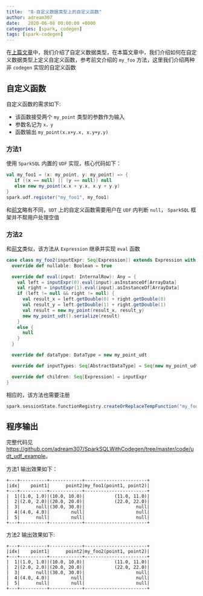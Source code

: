 ```yaml
---
title:  "8-自定义数据类型上的自定义函数"
author: adream307
date:   2020-06-08 00:00:00 +0000
categories: [spark, codegen]
tags: [spark-codegen]
---
```


在[上篇文章](../udt_example/)中，我们介绍了自定义数据类型，在本篇文章中，我们介绍如何在自定义数据类型上定义自定义函数，参考前文介绍的 `my_foo` 方法，这里我们介绍两种非 `codegen` 实现的自定义函数

## 自定义函数
自定义函数的需求如下:

- 该函数接受两个 `my_point` 类型的参数作为输入
- 参数名记为 `x，y`
- 函数输出 `my_point(x.x+y.x, x.y+y.y)`

### 方法1
使用 `SparkSQL` 内置的 `UDF` 实现，核心代码如下：
```scala
val my_foo1 = (x: my_point, y: my_point) => {
   if ((x == null) || (y == null)) null
   else new my_point(x.x + y.x, x.y + y.y)
}
spark.udf.register("my_foo1", my_foo1)
```
和[前文](../udf_example1/)略有不同，`UDT` 上的自定义函数需要用户在 `UDF` 内判断 `null`， `SparkSQL` 框架并不帮用户处理空值

### 方法2
和[前文](../udf_example2/)类似，该方法从 `Expression` 继承并实现 `eval` 函数

```scala
case class my_foo2(inputExpr: Seq[Expression]) extends Expression with ExpectsInputTypes with CodegenFallback {
  override def nullable: Boolean = true

  override def eval(input: InternalRow): Any = {
    val left = inputExpr(0).eval(input).asInstanceOf[ArrayData]
    val right = inputExpr(1).eval(input).asInstanceOf[ArrayData]
    if (left != null && right != null) {
      val result_x = left.getDouble(0) + right.getDouble(0)
      val result_y = left.getDouble(1) + right.getDouble(1)
      val result = new my_point(result_x, result_y)
      new my_point_udt().serialize(result)
    }
    else {
      null
    }
  }

  override def dataType: DataType = new my_point_udt

  override def inputTypes: Seq[AbstractDataType] = Seq(new my_point_udt, new my_point_udt)

  override def children: Seq[Expression] = inputExpr
}
```
相应的，该方法也需要注册
```scala
spark.sessionState.functionRegistry.createOrReplaceTempFunction("my_foo2", my_foo2)
```

## 程序输出
完整代码见 <https://github.com/adream307/SparkSQLWithCodegen/tree/master/code/udt_udf_example>。

方法1 输出效果如下：
```text
+---+----------+------------+-----------------------+
|idx|    point1|      point2|my_foo1(point1, point2)|
+---+----------+------------+-----------------------+
|  1|(1.0, 1.0)|(10.0, 10.0)|           (11.0, 11.0)|
|  2|(2.0, 2.0)|(20.0, 20.0)|           (22.0, 22.0)|
|  3|      null|(30.0, 30.0)|                   null|
|  4|(4.0, 4.0)|        null|                   null|
|  5|      null|        null|                   null|
+---+----------+------------+-----------------------+
```
方法2 输出效果如下:
```text
+---+----------+------------+-----------------------+
|idx|    point1|      point2|my_foo2(point1, point2)|
+---+----------+------------+-----------------------+
|  1|(1.0, 1.0)|(10.0, 10.0)|           (11.0, 11.0)|
|  2|(2.0, 2.0)|(20.0, 20.0)|           (22.0, 22.0)|
|  3|      null|(30.0, 30.0)|                   null|
|  4|(4.0, 4.0)|        null|                   null|
|  5|      null|        null|                   null|
+---+----------+------------+-----------------------+
```

